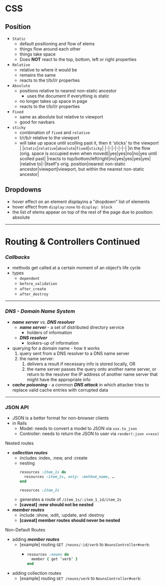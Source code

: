 # CSS
## Position
- `Static`
  - default positioning and flow of elems
  - things flow around each other
  - things take space
  - Does **NOT** react to the top, bottom, left or right properties
- `Relative`
  - relative to where it would be
  - remains the same
  - reacts to the t/b/l/r properties
- `Absolute`
  - positions relative to nearest non-static ancestor
    - uses the document if everything is static
  - no longer takes up space in page
  - reacts to the t/b/l/r properties
- `Fixed`
  - same as absolute but relative to viewport
  - good for navbars
- `sticky`
  - combination of `fixed` and `relative`
  - t/r/b/r relative to the viewport
  - will take up space until scolling past it, then it 'sticks' to the viewport
    | |`static`|`relative`|`absolute`|`fixed`|`sticky`|
    |-|-|-|-|-|-|
    |in the flow (orig. space is occupied even when moved)|yes|yes|no|no|yes until scolled past|
    |reacts to top/bottom/left/right|no|yes|yes|yes|yes|
    |relative to|-|itself's orig. position|nearest non-static ancestor|viewport|viewport, but within the nearest non-static ancestor|

## Dropdowns
- hover effect on an element displayins a "dropdown" list of elements
- hover effect from `display:none` to `display: block`
- the list of elems appear on top of the rest of the page due to position: absolute

---
# Routing & Controllers Continued
### ***Callbacks***
- methods get called at a certain moment of an object’s life cycle
- types
    - `dependent`
    - `before_validation`
    - `after_create`
    - `after_destroy`
---
### ***DNS - Domain Name System***
- ***name server*** vs. ***DNS resolver***
  - ***name server*** - a set of distributed directory service
    - holders of information
  - ***DNS resolver***
    - lookers-up of information
- querying for a domain name - how it works
    1. query sent from a DNS resolver to a DNS name server
    2. the name server:
        1. delivers a result if necessary info is stored locally, OR
        2. the name server passes the query onto another name server, or return to the resolver the IP address of another name server that might have the appropriate info 
- ***cache poisoning*** - a common ***DNS attack*** in which attacker tries to replace valid cache entries with corrupted data
---
### JSON API
- JSON is a better format for non-browser clients
- in Rails
    - Model: needs to convert a model to JSON via `xxx.to_json`
    - Controller: needs to return the JSON to user via `render(:json =>xxx)`

Nested routes
- ***collection routes***
    - includes :index, :new, and :create
    - nesting
      ```ruby
      resources :item_1s do
        resources :item_2s, only: :method_name, …
      end

      resources :item_2s
      ```
    - generates a route of `/item_1s/:item_1_id/item_2s`
    - **[caveat] :new should not be nested**
- ***member routes***
    - include :show, :edit, :update, and :destroy
    - **[caveat] member routes should never be nested**

Non-Default Routes
- adding ***member routes***
    - [example] routing `GET /nouns/:id/verb` to `NounsController#verb`:
        - ```ruby
          resources :nouns do
            member { get ‘verb’ }
          end
          ```
- adding collection routes
    - [example] routing `GET /nouns/verb` to `NounsController#verb`:
